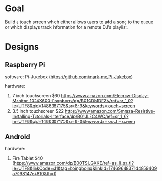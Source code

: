 # Goal
Build a touch screen which either allows users to add a song to the queue or which displays track information for a remote DJ's playlist.


# Designs

## Raspberry Pi
software:
  Pi-Jukebox (https://github.com/mark-me/Pi-Jukebox)

hardware:
  1. 7 inch touchscreen $60 https://www.amazon.com/Elecrow-Display-Monitor-1024X600-Raspberry/dp/B01GDMDFZA/ref=sr_1_9?ie=UTF8&qid=1486367175&sr=8-9&keywords=touch+screen
  2. 3.5 inch touchscreen $22 https://www.amazon.com/Smraza-Resistive-Installing-Tutorials-Interface/dp/B01JLEC4WC/ref=sr_1_6?ie=UTF8&qid=1486367175&sr=8-6&keywords=touch+screen

## Android
hardware:
  1. Fire Tablet $40 (https://www.amazon.com/dp/B00TSUGXKE/ref=as_li_ss_tl?ie=UTF8&linkCode=sl1&tag=boingboing&linkId=17469648371d4859409a7098147e4810&th=1)


